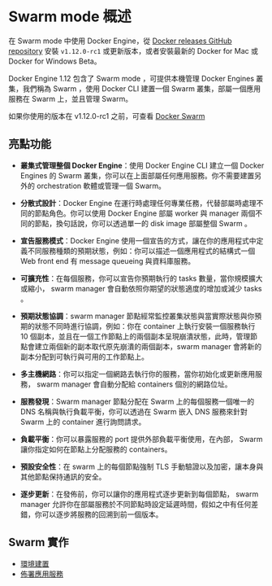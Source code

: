 # Swarm mode 概述
在 Swarm mode 中使用 Docker Engine，從 [Docker releases GitHub repository](https://github.com/docker/docker/releases) 安裝 `v1.12.0-rc1` 或更新版本，或者安裝最新的 Docker for Mac 或 Docker for Windows Beta。

Docker Engine 1.12 包含了 Swarm mode ，可提供本機管理 Docker Engines 叢集，我們稱為 Swarm ，使用 Docker CLI 建置一個 Swarm 叢集，部屬一個應用服務在 Swarm 上，並且管理 Swarm。

如果你使用的版本在 v1.12.0-rc1 之前，可查看 [Docker Swarm](https://docs.docker.com/swarm/)

## 亮點功能

- **叢集式管理整個 Docker Engine**：使用 Docker Engine CLI 建立一個 Docker Engines 的 Swarm 叢集，你可以在上面部屬任何應用服務。你不需要建置另外的 orchestration 軟體或管理一個 Swarm。

- **分散式設計**：Docker Engine 在運行時處理任何專業任務，代替部屬時處理不同的節點角色。你可以使用 Docker Engine 部屬 worker 與 manager 兩個不同的節點，換句話說，你可以透過單一的 disk image 部屬整個 Swarm 。

- **宣告服務模式**：Docker Engine 使用一個宣告的方式，讓在你的應用程式中定義不同服務種類的預期狀態，例如：你可以描述一個應用程式的結構式一個 Web front end 有 message queueing 與資料庫服務。

- **可擴充性**：在每個服務，你可以宣告你預期執行的 tasks 數量，當你規模擴大或縮小， swarm manager 會自動依照你期望的狀態適度的增加或減少 tasks 。

- **預期狀態協調**：swarm manager 節點經常監控叢集狀態與當實際狀態與你預期的狀態不同時進行協調，例如：你在 container 上執行安裝一個服務執行 10 個副本，並且在一個工作節點上的兩個副本呈現崩潰狀態，此時，管理節點會建立兩個新的副本取代原先崩潰的兩個副本，swarm manager 會將新的副本分配到可執行與可用的工作節點上。

- **多主機網路**：你可以指定一個網路去執行你的服務，當你初始化或更新應用服務， swarm manager 會自動分配給 containers 個別的網路位址。

- **服務發現**：Swarm manager 節點分配在 Swarm 上的每個服務一個唯一的 DNS 名稱與執行負載平衡，你可以透過在 Swarm 嵌入 DNS 服務來針對 Swarm 上的 container 進行詢問請求。

- **負載平衡**：你可以暴露服務的 port 提供外部負載平衡使用，在內部， Swarm 讓你指定如何在節點上分配服務的 containers。

- **預設安全性**：在 swarm 上的每個節點強制 TLS 手動驗證以及加密，讓本身與其他節點保持通訊的安全。

- **逐步更新**：在發佈前，你可以讓你的應用程式逐步更新到每個節點， swarm manager 允許你在部屬服務於不同節點時設定延遲時間，假如之中有任何差錯，你可以逐步將服務的回溯到前一個版本。

## Swarm 實作

* [環境建置](https://github.com/imac-cloud/docker-tutorial/tree/dev/docker/docker-1.12/Swarm/Installation)
* [佈署應用服務](https://github.com/imac-cloud/docker-tutorial/tree/dev/docker/docker-1.12/Swarm/Service)
